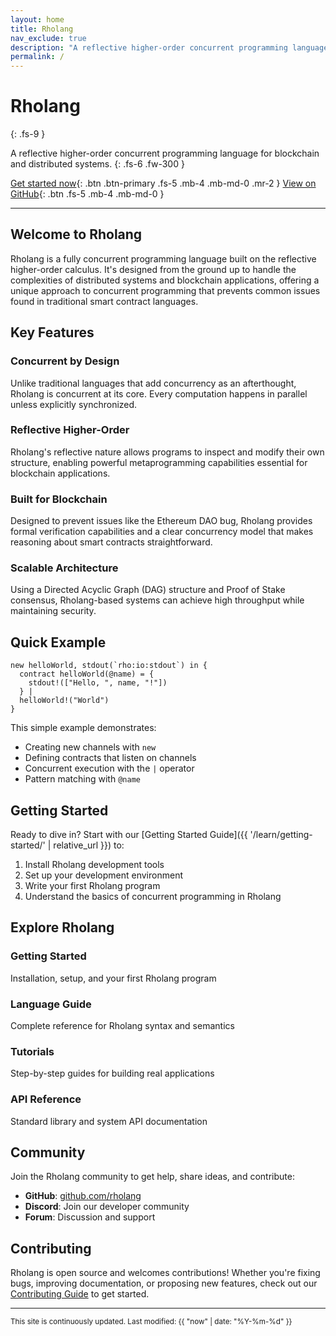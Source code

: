 ```yaml
---
layout: home
title: Rholang
nav_exclude: true
description: "A reflective higher-order concurrent programming language designed for blockchain and distributed computing."
permalink: /
---
```


# Rholang
{: .fs-9 }

A reflective higher-order concurrent programming language for blockchain and distributed systems.
{: .fs-6 .fw-300 }

[Get started now](#getting-started){: .btn .btn-primary .fs-5 .mb-4 .mb-md-0 .mr-2 }
[View on GitHub](https://github.com/rholang){: .btn .fs-5 .mb-4 .mb-md-0 }

---

## Welcome to Rholang

Rholang is a fully concurrent programming language built on the reflective higher-order calculus. It's designed from the ground up to handle the complexities of distributed systems and blockchain applications, offering a unique approach to concurrent programming that prevents common issues found in traditional smart contract languages.

## Key Features

### Concurrent by Design
Unlike traditional languages that add concurrency as an afterthought, Rholang is concurrent at its core. Every computation happens in parallel unless explicitly synchronized.

### Reflective Higher-Order
Rholang's reflective nature allows programs to inspect and modify their own structure, enabling powerful metaprogramming capabilities essential for blockchain applications.

### Built for Blockchain
Designed to prevent issues like the Ethereum DAO bug, Rholang provides formal verification capabilities and a clear concurrency model that makes reasoning about smart contracts straightforward.

### Scalable Architecture
Using a Directed Acyclic Graph (DAG) structure and Proof of Stake consensus, Rholang-based systems can achieve high throughput while maintaining security.

## Quick Example

```rholang
new helloWorld, stdout(`rho:io:stdout`) in {
  contract helloWorld(@name) = {
    stdout!(["Hello, ", name, "!"])
  } |
  helloWorld!("World")
}
```

This simple example demonstrates:
- Creating new channels with `new`
- Defining contracts that listen on channels
- Concurrent execution with the `|` operator
- Pattern matching with `@name`

## Getting Started

Ready to dive in? Start with our [Getting Started Guide]({{ '/learn/getting-started/' | relative_url }}) to:

1. Install Rholang development tools
2. Set up your development environment
3. Write your first Rholang program
4. Understand the basics of concurrent programming in Rholang

## Explore Rholang

<div class="grid">
  <div class="grid-item">
    <h3>Getting Started</h3>
    <p>Installation, setup, and your first Rholang program</p>
  </div>
  <div class="grid-item">
    <h3>Language Guide</h3>
    <p>Complete reference for Rholang syntax and semantics</p>
  </div>
  <div class="grid-item">
    <h3>Tutorials</h3>
    <p>Step-by-step guides for building real applications</p>
  </div>
  <div class="grid-item">
    <h3>API Reference</h3>
    <p>Standard library and system API documentation</p>
  </div>
</div>

## Community

Join the Rholang community to get help, share ideas, and contribute:

- **GitHub**: [github.com/rholang](https://github.com/rholang)
- **Discord**: Join our developer community
- **Forum**: Discussion and support

## Contributing

Rholang is open source and welcomes contributions! Whether you're fixing bugs, improving documentation, or proposing new features, check out our [Contributing Guide](contributing.md) to get started.

---

<small>This site is continuously updated. Last modified: {{ "now" | date: "%Y-%m-%d" }}</small>